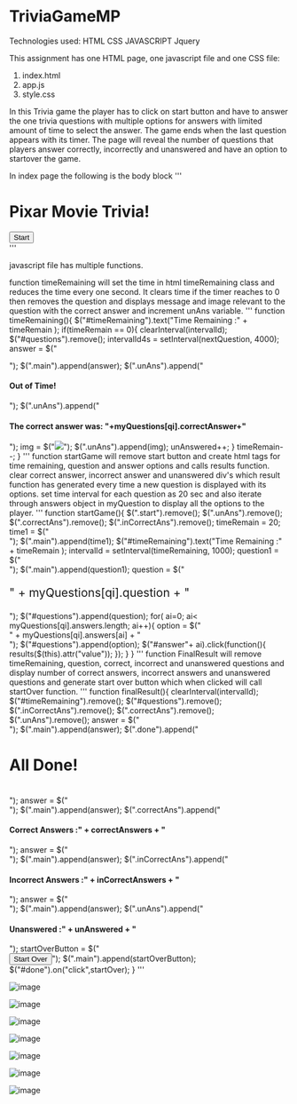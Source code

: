 # TriviaGameMP

Technologies used:
HTML
CSS
JAVASCRIPT
Jquery

This assignment has one HTML page, one javascript file and one CSS file:
1. index.html
2. app.js
3. style.css

In this Trivia game the player has to click on start button and have to answer the one trivia questions with multiple options for answers
with limited amount of time to select the answer. The game ends when the last question appears with its timer. The page will reveal the number of questions that players answer correctly, incorrectly and unanswered and have an option to startover the game.


In index page the following is the body block 
'''
<body>
    <div class="main">
        <h1>Pixar Movie Trivia!</h1>
        <button class="start">Start</button>
        <div class="timeRemaining"></div>
        <!-- jQuery -->
        <script type="text/javascript" src="https://cdnjs.cloudflare.com/ajax/libs/jquery/3.2.1/jquery.min.js"></script>
        <!-- Script -->
        <script type="text/javascript" src="./assets/javascript/app.js"></script>
    </div>
</body>
'''


 javascript file  has multiple functions.

function timeRemaining will set the time in html timeRemaining class 
and reduces the time every one second. It clears time if the timer reaches to 0 then removes the question and displays 
message and image relevant to the question with the correct answer and increment unAns variable.
'''
    function timeRemaining(){
        $("#timeRemaining").text("Time Remaining :" + timeRemain );
        if(timeRemain == 0){
            clearInterval(intervalId);
         $("#questions").remove();
         intervalId4s = setInterval(nextQuestion, 4000);
         answer = $("<div class='unAns'></div>");
        $(".main").append(answer);
        $(".unAns").append("<h4>Out of Time!</h4>"); 
        $(".unAns").append("<h4>The correct answer was: "+myQuestions[qi].correctAnswer+"</h4>");
        img = $("<img src='"+myQuestions[qi].image+"'>");
        $(".unAns").append(img);
        unAnswered++;
        }
        timeRemain--;
    }
'''
function startGame will remove start button and create html tags for time remaining, question and answer options and calls results function.
clear correct answer, incorrect answer and unanswered  div's which result function has generated every time a new question is displayed with its options. set time interval for each question as 20 sec and also iterate through answers object in myQuestion to display all the options to the player.
'''
function startGame(){
    $(".start").remove();
    $(".unAns").remove();
    $(".correctAns").remove();
    $(".inCorrectAns").remove();
    timeRemain = 20;
    time1 = $("<div id='timeRemaining'></div>");
    $(".main").append(time1);
    $("#timeRemaining").text("Time Remaining :" + timeRemain );
    intervalId = setInterval(timeRemaining, 1000);
    question1 = $("<div id='questions'></div>");
    $(".main").append(question1);
    question = $("<p style='font-size: 1.5em'>" + myQuestions[qi].question + "</p>");
    $("#questions").append(question);
    for( ai=0; ai< myQuestions[qi].answers.length; ai++){
        option = $("<div class='not-selected' id='answer"+ai+"' value='"+myQuestions[qi].answers[ai]+"'>" + myQuestions[qi].answers[ai] + "</div>");
        $("#questions").append(option);
        $("#answer"+ ai).click(function(){
                results($(this).attr("value"));
        });
    }
}
'''
function FinalResult will remove timeRemaining, question, correct, incorrect and unanswered questions
and display number of correct answers, incorrect answers and unanswered questions
and generate start over button which when clicked will call startOver function.
'''
 function finalResult(){
    clearInterval(intervalId);       
    $("#timeRemaining").remove();
    $("#questions").remove();
    $(".inCorrectAns").remove();
    $(".correctAns").remove();
    $(".unAns").remove();
    answer = $("<div class='done'></div>");
    $(".main").append(answer);
    $(".done").append("<h4 style= 'font-size:2em'> All Done!</h4>");
    answer = $("<div class='correctAns'></div>");
    $(".main").append(answer);
    $(".correctAns").append("<h4>Correct Answers :" + correctAnswers + "</h4>");
    answer = $("<div class='inCorrectAns'></div>");
    $(".main").append(answer);
    $(".inCorrectAns").append("<h4> Incorrect Answers :" + inCorrectAnswers + "</h4>");
    answer = $("<div class='unAns'></div>");
    $(".main").append(answer);
    $(".unAns").append("<h4>Unanswered :" + unAnswered + "</h4>"); 
    startOverButton = $("<br><button id= 'done'> Start Over </button>");
   $(".main").append(startOverButton);
   $("#done").on("click",startOver);
 }
'''

![image](https://user-images.githubusercontent.com/7834767/67167162-5b37ef80-f34b-11e9-9fc3-3dd28bf92865.png)

![image](https://user-images.githubusercontent.com/7834767/67167163-5b37ef80-f34b-11e9-818f-d9918e124904.png)

![image](https://user-images.githubusercontent.com/7834767/67167165-5b37ef80-f34b-11e9-8697-a1055469fa1b.png)

![image](https://user-images.githubusercontent.com/7834767/67167167-5bd08600-f34b-11e9-82aa-92e252c0dd4f.png)

![image](https://user-images.githubusercontent.com/7834767/67167168-5bd08600-f34b-11e9-8d53-2e2dba689262.png)

![image](https://user-images.githubusercontent.com/7834767/67167169-5bd08600-f34b-11e9-8e59-08c0867f9977.png)

![image](https://user-images.githubusercontent.com/7834767/67167170-5bd08600-f34b-11e9-830d-647c6c2539a3.png)

